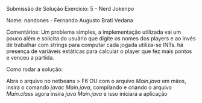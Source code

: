 Submissão de Solução
Exercicio: 5 - Nerd Jokenpo

Nome: nandones - Fernando Augusto Brati Vedana

Comentários: 
Um problema simples, a implementação utilizada vai um pouco além e solicita do usuário que digite os nomes dos players e ao invés de trabalhar com strings para computar cada jogada utiliza-se INTs.
há presença de variáveis estáticas para calcular o player que fez mais pontos e venceu a partida.

Como rodar a solução:

Abra o arquivo no netbeans > F6
  OU
com o arquivo *Main.java* em mãos, insira o comando *javac Main.java*, compilando e criando o arquivo *Main.class*
agora insira *java Main.java* e isso iniciará a aplicação
